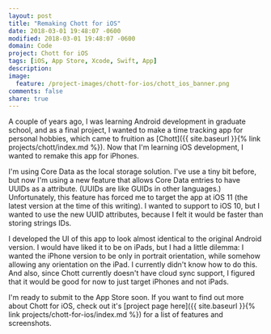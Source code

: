 ```yaml
---
layout: post
title: "Remaking Chott for iOS"
date: 2018-03-01 19:48:07 -0600
modified: 2018-03-01 19:48:07 -0600
domain: Code
project: Chott for iOS
tags: [iOS, App Store, Xcode, Swift, App]
description:
image:
  feature: /project-images/chott-for-ios/chott_ios_banner.png
comments: false
share: true
---
```


A couple of years ago, I was learning Android development in graduate school, and as a final project, I wanted to make a time tracking app for personal hobbies, which came to fruition as [Chott]({{ site.baseurl }}{% link projects/chott/index.md %}). Now that I'm learning iOS development, I wanted to remake this app for iPhones.

I'm using Core Data as the local storage solution. I've use a tiny bit before, but now I'm using a new feature that allows Core Data entries to have UUIDs as a attribute. (UUIDs are like GUIDs in other languages.) Unfortunately, this feature has forced me to target the app at iOS 11 (the latest version at the time of this writing). I wanted to support to iOS 10, but I wanted to use the new UUID attributes, because I felt it would be faster than storing strings IDs.

I developed the UI of this app to look almost identical to the original Android version. I would have liked it to be on iPads, but I had a little dilemma: I wanted the iPhone version to be only in portrait orientation, while somehow allowing any orientation on the iPad. I currently didn't know how to do this. And also, since Chott currently doesn't have cloud sync support, I figured that it would be good for now to just target iPhones and not iPads.

I'm ready to submit to the App Store soon. If you want to find out more about Chott for iOS, check out it's [project page here]({{ site.baseurl }}{% link projects/chott-for-ios/index.md %}) for a list of features and screenshots.